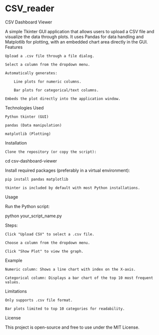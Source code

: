 # CSV_reader

CSV Dashboard Viewer

A simple Tkinter GUI application that allows users to upload a CSV file and visualize the data through plots. It uses Pandas for data handling and Matplotlib for plotting, with an embedded chart area directly in the GUI.
Features

    Upload a .csv file through a file dialog.

    Select a column from the dropdown menu.

    Automatically generates:

        Line plots for numeric columns.

        Bar plots for categorical/text columns.

    Embeds the plot directly into the application window.

Technologies Used

    Python tkinter (GUI)

    pandas (Data manipulation)

    matplotlib (Plotting)

Installation

    Clone the repository (or copy the script):
    
cd csv-dashboard-viewer

Install required packages (preferably in a virtual environment):

    pip install pandas matplotlib

    tkinter is included by default with most Python installations.

Usage

Run the Python script:

python your_script_name.py

Steps:

    Click "Upload CSV" to select a .csv file.

    Choose a column from the dropdown menu.

    Click "Show Plot" to view the graph.

Example

    Numeric column: Shows a line chart with index on the X-axis.

    Categorical column: Displays a bar chart of the top 10 most frequent values.

Limitations

    Only supports .csv file format.

    Bar plots limited to top 10 categories for readability.

License

This project is open-source and free to use under the MIT License.
